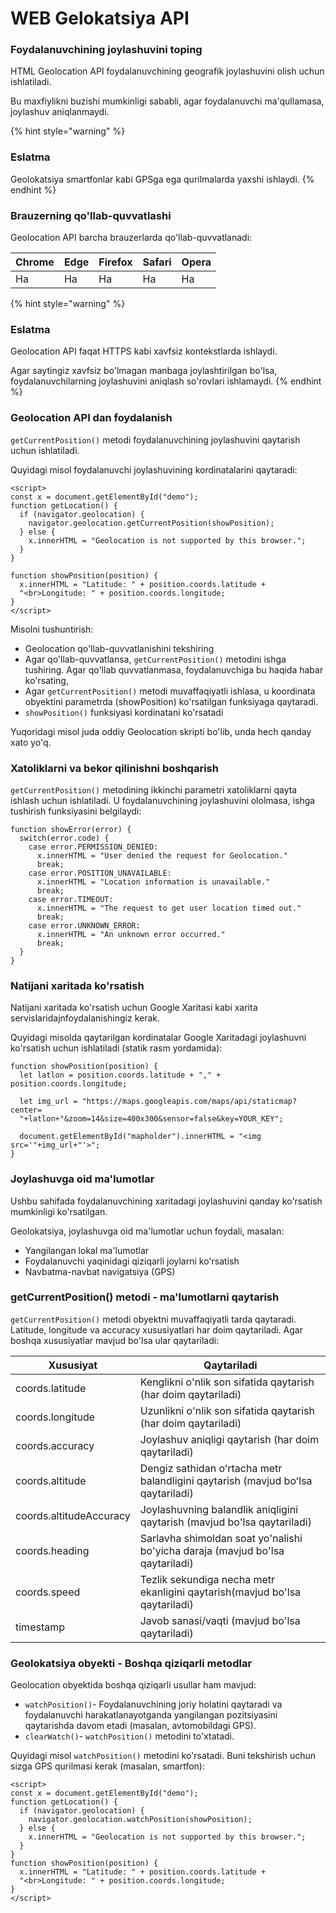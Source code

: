 # WEB Gelokatsiya API

### Foydalanuvchining joylashuvini toping

HTML Geolocation API foydalanuvchining geografik joylashuvini olish uchun ishlatiladi.

Bu maxfiylikni buzishi mumkinligi sababli, agar foydalanuvchi ma'qullamasa, joylashuv aniqlanmaydi.

{% hint style="warning" %}
### Eslatma

Geolokatsiya smartfonlar kabi GPSga ega qurilmalarda yaxshi ishlaydi.
{% endhint %}

### Brauzerning qo'llab-quvvatlashi

Geolocation API barcha brauzerlarda qo'llab-quvvatlanadi:

| Chrome | Edge | Firefox | Safari | Opera |
| ------ | ---- | ------- | ------ | ----- |
| Ha     | Ha   | Ha      | Ha     | Ha    |

{% hint style="warning" %}
### Eslatma

Geolocation API faqat HTTPS kabi xavfsiz kontekstlarda ishlaydi.

Agar saytingiz xavfsiz bo'lmagan manbaga joylashtirilgan bo'lsa, foydalanuvchilarning joylashuvini aniqlash so'rovlari ishlamaydi.
{% endhint %}

### Geolocation API dan foydalanish

`getCurrentPosition()` metodi foydalanuvchining joylashuvini qaytarish uchun ishlatiladi.

Quyidagi misol foydalanuvchi joylashuvining kordinatalarini qaytaradi:

```
<script>
const x = document.getElementById("demo");
function getLocation() {
  if (navigator.geolocation) {
    navigator.geolocation.getCurrentPosition(showPosition);
  } else {
    x.innerHTML = "Geolocation is not supported by this browser.";
  }
}

function showPosition(position) {
  x.innerHTML = "Latitude: " + position.coords.latitude +
  "<br>Longitude: " + position.coords.longitude;
}
</script>
```

Misolni tushuntirish:

* Geolocation qo'llab-quvvatlanishini tekshiring
* Agar qo'llab-quvvatlansa, `getCurrentPosition()` metodini ishga tushiring. Agar qo'llab quvvatlanmasa, foydalanuvchiga bu haqida habar ko'rsating,
* Agar `getCurrentPosition()` metodi muvaffaqiyatli ishlasa, u koordinata obyektini parametrda (showPosition) ko'rsatilgan funksiyaga qaytaradi.
* `showPosition()` funksiyasi kordinatani ko'rsatadi

Yuqoridagi misol juda oddiy Geolocation skripti bo'lib, unda hech qanday xato yo'q.

### Xatoliklarni va bekor qilinishni boshqarish

`getCurrentPosition()` metodining ikkinchi parametri xatoliklarni qayta ishlash uchun ishlatiladi. U foydalanuvchining joylashuvini ololmasa, ishga tushirish funksiyasini belgilaydi:

```
function showError(error) {
  switch(error.code) {
    case error.PERMISSION_DENIED:
      x.innerHTML = "User denied the request for Geolocation."
      break;
    case error.POSITION_UNAVAILABLE:
      x.innerHTML = "Location information is unavailable."
      break;
    case error.TIMEOUT:
      x.innerHTML = "The request to get user location timed out."
      break;
    case error.UNKNOWN_ERROR:
      x.innerHTML = "An unknown error occurred."
      break;
  }
}
```

### Natijani xaritada ko'rsatish

Natijani xaritada ko'rsatish uchun Google Xaritasi kabi xarita servislaridajnfoydalanishingiz kerak.

Quyidagi misolda qaytarilgan kordinatalar Google Xaritadagi joylashuvni ko'rsatish uchun ishlatiladi (statik rasm yordamida):

```
function showPosition(position) {
  let latlon = position.coords.latitude + "," + position.coords.longitude;

  let img_url = "https://maps.googleapis.com/maps/api/staticmap?center=
  "+latlon+"&zoom=14&size=400x300&sensor=false&key=YOUR_KEY";

  document.getElementById("mapholder").innerHTML = "<img src='"+img_url+"'>";
}
```

### Joylashuvga oid ma'lumotlar

Ushbu sahifada foydalanuvchining xaritadagi joylashuvini qanday ko'rsatish mumkinligi ko'rsatilgan.

Geolokatsiya, joylashuvga oid ma'lumotlar uchun foydali, masalan:

* Yangilangan lokal ma'lumotlar
* Foydalanuvchi yaqinidagi qiziqarli joylarni ko'rsatish
* Navbatma-navbat navigatsiya (GPS)

### getCurrentPosition() metodi - ma'lumotlarni qaytarish

`getCurrentPosition()` metodi obyektni muvaffaqiyatli tarda qaytaradi. Latitude, longitude va accuracy xususiyatlari har doim qaytariladi. Agar boshqa xususiyatlar mavjud bo'lsa ular qaytariladi:

| Xususiyat               | Qaytariladi                                                                      |
| ----------------------- | -------------------------------------------------------------------------------- |
| coords.latitude         | Kenglikni o'nlik son sifatida qaytarish (har doim qaytariladi)                   |
| coords.longitude        | Uzunlikni o'nlik son sifatida qaytarish (har doim qaytariladi)                   |
| coords.accuracy         | Joylashuv aniqligi qaytarish (har doim qaytariladi)                              |
| coords.altitude         | Dengiz sathidan oʻrtacha metr balandligini qaytarish (mavjud boʻlsa qaytariladi) |
| coords.altitudeAccuracy | Joylashuvning balandlik aniqligini qaytarish (mavjud bo'lsa qaytariladi)         |
| coords.heading          | Sarlavha shimoldan soat yo'nalishi bo'yicha daraja (mavjud bo'lsa qaytariladi)   |
| coords.speed            | Tezlik sekundiga necha metr ekanligini qaytarish(mavjud bo'lsa qaytariladi)      |
| timestamp               | Javob sanasi/vaqti (mavjud bo'lsa qaytariladi)                                   |

### Geolokatsiya obyekti - Boshqa qiziqarli metodlar

Geolocation obyektida boshqa qiziqarli usullar ham mavjud:

* `watchPosition()`- Foydalanuvchining joriy holatini qaytaradi va foydalanuvchi harakatlanayotganda yangilangan pozitsiyasini qaytarishda davom etadi (masalan, avtomobildagi GPS).
* `clearWatch()`- `watchPosition()` metodini to'xtatadi.

Quyidagi misol `watchPosition()` metodini ko'rsatadi. Buni tekshirish uchun sizga GPS qurilmasi kerak (masalan, smartfon):

```
<script>
const x = document.getElementById("demo");
function getLocation() {
  if (navigator.geolocation) {
    navigator.geolocation.watchPosition(showPosition);
  } else {
    x.innerHTML = "Geolocation is not supported by this browser.";
  }
}
function showPosition(position) {
  x.innerHTML = "Latitude: " + position.coords.latitude +
  "<br>Longitude: " + position.coords.longitude;
}
</script>
```
